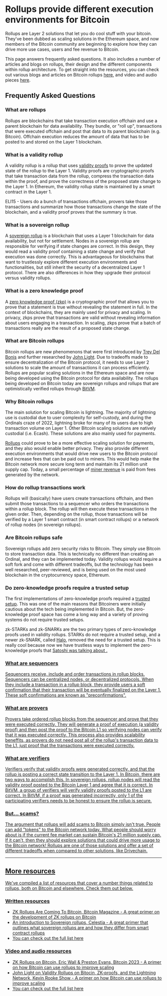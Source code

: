 # Rollups provide different execution environments for Bitcoin

Rollups are Layer 2 solutions that let you do cool stuff with your bitcoin. They've been dubbed as scaling solutions in the Ethereum space, and now members of the Bitcoin community are beginning to explore how they can drive more use cases, users and fee revenue to Bitcoin.

This page answers frequently asked questions. It also includes a number of articles and blogs on rollups, their design and the different components within rollup architecture. To get straight into the resources, you can check out various blogs and articles on Bitcoin rollups [here](https://www.bitcoinrollups.io/written-resources), and video and audio pieces [here](https://www.bitcoinrollups.io/video-and-audio-resources).

## Frequently Asked Questions

### What are rollups

Rollups are blockchains that take transaction execution offchain and use a parent blockchain for data availability. They bundle, or "roll up", transactions that were executed offchain and post that data to its parent blockchain (e.g. Bitcoin). Offchain execution reduces the amount of data that has to be posted to and stored on the Layer 1 blockchain.

### What is a validity rollup

A validity rollup is a rollup that uses [validity proofs](https://github.com/john-light/validity-rollups/blob/main/validity_rollups_on_bitcoin.md#-section-1-an-introduction-to-validity-rollups-) to prove the updated state of the rollup to the Layer 1. Validity proofs are cryptographic proofs that take transaction data from the rollup, compress the transaction data within the proof, and prove the correctness of the proposed state change to the Layer 1. In Ethereum, the validity rollup state is maintained by a smart contract in the Layer 1. 

ELI15 - Users do a bunch of transactions offchain, provers take those transactions and summarize how those transactions change the state of the blockchain, and a validity proof proves that the summary is true.

### What is a sovereign rollup

A [sovereign rollup](https://celestia.org/learn/sovereign-rollups/an-introduction/) is a blockchain that uses a Layer 1 blockchain for data availability, but not for settlement. Nodes in a sovereign rollup are responsible for verifying if state changes are correct. In this design, they would read a validity proof containing a state change and verify that execution was done correctly. This is advantageous for blockchains that want to trustlessly explore different execution environments and functionalities, but still inherit the security of a decentralized Layer 1 protocol. There are also differences in how they upgrade their protocol versus validity rollups.

### What is a zero knowledge proof

A [zero knowledge proof (zkp)](https://z.cash/learn/what-are-zero-knowledge-proofs/) is a cryptographic proof that allows you to prove that a statement is true without revealing the statement in full. In the context of blockchains, they are mainly used for privacy and scaling. In privacy, zkps prove that transactions are valid without revealing information about users engaging in a transaction. In scaling, zkps prove that a batch of transactions really are the result of a proposed state change.

### What are Bitcoin rollups

Bitcoin rollups are new phenomenons that were first introduced by [Trey Del Bonis](https://tr3y.io/articles/crypto/bitcoin-zk-rollups.html) and further researched by [John Light](https://bitcoinrollups.org/). Due to tradeoffs made to ensure decentralization of the Bitcoin protocol, it needs to use Layer 2 solutions to scale the amount of transactions it can process efficiently. Rollups are popular scaling solutions in the Ethereum space and are now being developed using the Bitcoin protocol for data availability. The rollups being developed on Bitcoin today are sovereign rollups and rollups that are optimistically verified rollups through [BitVM](https://www.bitcoinrollups.io/bitvm).

### Why Bitcoin rollups

The main solution for scaling Bitcoin is lightning. The majority of lightning use is custodial due to user complexity for self-custody, and during the Ordinals craze of 2022, lightning broke for many of its users due to high transaction volume on Layer 1. Other Bitcoin scaling solutions are natively custodial (i.e. Ecash). These solutions are also mainly used for payments.

[Rollups](https://trustmachines.co/learn/what-are-rollups-and-how-can-they-work-on-bitcoin/) could prove to be a more effective scaling solution for payments, and they also would enable better privacy. They also provide different execution environments that would drive new users to the Bitcoin protocol and increase fees that can be paid out to miners. This would help make the Bitcoin network more secure long term and maintain its 21 million unit supply cap. Today, a small percentage of [miner revenue](https://www.theblock.co/data/on-chain-metrics/bitcoin/bitcoin-miner-revenue-daily) is paid from fees generated by the network.

### How do rollup transactions work

Rollups will (basically) have users create transactions offchain, and then submit those transactions to a sequencer who orders the transactions within a rollup block. The rollup will then execute these transactions in the given order. Then, depending on the rollup, those transactions will be verified by a Layer 1 smart contract (in smart contract rollups) or a network of rollup nodes (in sovereign rollups).

### Are Bitcoin rollups safe

Sovereign rollups add zero security risks to Bitcoin. They simply use Bitcoin to store transaction data. This is technically no different than creating an Ordinal, and they can be implemented today. Validity rollups would require a soft fork and come with different tradeoffs, but the technology has been well researched, peer-reviewed, and is being used on the most used blockchain in the cryptocurrency space, Ethereum.

### Do zero-knowledge proofs require a trusted setup

The first implementations of zero-knowledge proofs required a [trusted setup](https://blog.pantherprotocol.io/a-guide-to-understanding-trusted-setups/). This was one of the main reasons that Bitcoiners were initially cautious about the tech being implemented in Bitcoin. But, the zero-knowledge proof space has come a long way and a variety of proving systems do not require trusted setups.

zk-STARKs and zk-SNARKs are the two primary types of zero-knowledge proofs used in validity rollups. STARKs do not require a trusted setup, and a newer zk-SNARK, called [Halo](https://electriccoin.co/blog/halo-recursive-proof-composition-without-a-trusted-setup/), removed the need for a trusted setup. This is really cool because now we have trustless ways to implement the zero-knowledge proofs that <u> [Satoshi was talking about](https://bitcointalk.org/index.php?topic=770.msg8637#msg8637) <u>.

### What are sequencers
    
Sequencers receive, include and order transactions in rollup blocks. Sequencers can be centralized nodes, or decentralized protocols. When they include a transaction in a rollup block, they provide users a soft confirmation that their transaction will be eventually finalized on the Layer 1. These soft confirmations are known as "preconfirmations".
    
### What are provers
    
Provers take ordered rollup blocks from the sequencer and prove that they were executed correctly. They will generate a proof of execution (a validity proof) and then post the proof to the Bitcoin L1 so verifying nodes can verify that it was executed correctly. This process also provides scalability beneffits, as provers do not need post all of the rollup's transaction data to the L1, just proof that the transactions were executed correctly.

### What are verifiers
    
Verifiers verify that validity proofs were generated correctly, and that the rollup is posting a correct state transition to the Layer 1. In Bitcoin, there are two ways to accomplish this. In sovereign rollups, rollup nodes will read the validity proof posted to the Bitcoin Layer 1 and agree that it is correct. In BitVM, a group of verifiers will verify validity proofs posted to the L1 are correct. In BitVM, if a proof was generated incorrectly, only 1 of the participating verifiers needs to be honest to ensure the rollup is secure.

### But... scams?

The argument that rollups will add scams to Bitcoin simply isn't true. People can add "tokens" to the Bitcoin network today. What people should worry about is if the current fee market can sustain Bitcoin's 21 million supply cap. If it can't, then they should explore solutions that could drive more usage to the Bitcoin network! Rollups are one of those solutions and offer a set of different tradeoffs when compared to other solutions, like Drivechain.

---

## More resources

We've compiled a list of resources that cover a number things related to rollups, both on Bitcoin and elsewhere. Check them out below.

### Written resources

- <u> [ZK Rollups Are Coming To Bitcoin, Bitcoin Magazine](https://bitcoinmagazine.com/technical/zk-rollups-are-coming-to-bitcoin-heres-all-you-need-to-know#) <u> - A great primer on the development of ZK rollups on Bitcoin
- <u> [An introduction to Sovereign rollups, Celestia](https://celestia.org/learn/sovereign-rollups/an-introduction/) <u> - A great primer that outlines what sovereign rollups are and how they differ from smart contract rollups
- You can check out the full list <u> [here](https://www.bitcoinrollups.io/written-resources) <u>

### Video and audio resources

- <u> [ZK Rollups on Bitcoin, Eric Wall & Preston Evans, Bitcoin 2023](https://www.youtube.com/watch?v=CJ8HUKeDy4Q&t=1s) <u> - A primer on how Bitcoin can use rollups to improve scaling
- <u> [John Light on Validity Rollups on Bitocin, ZK-proofs, and the Lightning Network, Kevin Rooke Show](https://www.youtube.com/watch?v=feODuDF2xv0) - A primer on how Bitcoin can use rollups to improve scaling
- You can check out the full list <u> [here](https://www.bitcoinrollups.io/video-and-audio-resources)
